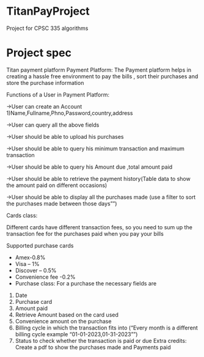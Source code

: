 # TitanPayProject
Project for CPSC 335 algorithms

# Project spec

Titan payment platform 
Payment Platform: The Payment platform helps in creating a hassle free environment to pay 
the bills , sort their purchases and store the purchase information 

Functions of a User in Payment Platform:


->User can create an Account
    1)Name,Fullname,Phno,Password,country,address 
    
->User can query all the above fields

->User should be able to upload his purchases

->User should be able to query his minimum transaction and maximum transaction

->User should be able to query his Amount due ,total amount paid

->User should be able to retrieve the payment history(Table data to show the amount paid on 
different occasions)

->User should be able to display all the purchases made (use a filter to sort the purchases made 
between those days””)

Cards class:

Different cards have different transaction fees, so you need to sum up the transaction fee for 
the purchases paid when you pay your bills

Supported purchase cards

- Amex-0.8%
- Visa – 1%
- Discover – 0.5%
- Convenience fee -0.2% 
- Purchase class:
For a purchase the necessary fields are
1) Date 
2) Purchase card
3) Amount paid 
4) Retrieve Amount based on the card used 
5) Convenience amount  on the purchase 
6) Billing cycle in which the transaction fits into (“Every month is a different billing cycle example 
“01-01-2023,01-31-2023””)
7) Status to check whether the transaction is paid or due
Extra credits: Create a pdf to show the purchases made and Payments paid 
